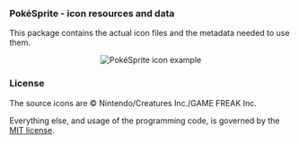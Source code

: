 ### PokéSprite - icon resources and data

This package contains the actual icon files and the metadata needed to use them.

<p align="center">
  <img src="https://raw.github.com/msikma/pokesprite/master/resources/wiki/pokesprite-banner.png" alt="PokéSprite icon example" />
</p>

### License

The source icons are © Nintendo/Creatures Inc./GAME FREAK Inc.

Everything else, and usage of the programming code, is governed by the [MIT license](http://opensource.org/licenses/MIT).
